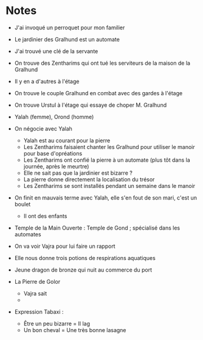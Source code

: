 # Notes
* J'ai invoqué un perroquet pour mon familier
* Le jardinier des Gralhund est un automate
* J'ai trouvé une clé de la servante
* On trouve des Zentharims qui ont tué les serviteurs de la maison de la Gralhund
* Il y en a d'autres à l'étage
* On trouve le couple Gralhund en combat avec des gardes à l'étage
* On trouve Urstul à l'étage qui essaye de choper M. Gralhund
* Yalah (femme), Orond (homme)
* On négocie avec Yalah
    * Yalah est au courant pour la pierre
    * Les Zentharims faisaient chanter les Gralhund pour utiliser le manoir pour base d'opréations
    * Les Zentharims ont confié la pierre à un automate (plus tôt dans la journée, après le meurtre)
    * Elle ne sait pas que la jardinier est bizarre ?
    * La pierre donne directement la localisation du trésor
    * Les Zentharims se sont installés pendant un semaine dans le manoir
* On finit en mauvais terme avec Yalah, elle s'en fout de son mari, c'est un boulet 
    * Il ont des enfants
* Temple de la Main Ouverte : Temple de Gond ; spécialisé dans les automates
* On va voir Vajra pour lui faire un rapport
* Elle nous donne trois potions de respirations aquatiques
* Jeune dragon de bronze qui nuit au commerce du port
* La Pierre de Golor
    * Vajra sait
    * 

* Expression Tabaxi : 
    * Être un peu bizarre = Il lag
    * Un bon cheval = Une très bonne lasagne
